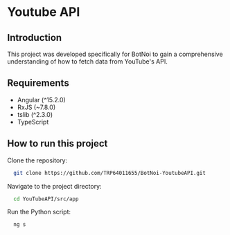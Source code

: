 # Youtube API

## Introduction
This project was developed specifically for BotNoi to gain a comprehensive understanding of how to fetch data from YouTube's API.

## Requirements
- Angular (^15.2.0)
- RxJS (~7.8.0)
- tslib (^2.3.0)
- TypeScript 

## How to run this project

Clone the repository:
```bash
  git clone https://github.com/TRP64011655/BotNoi-YoutubeAPI.git
```
    
Navigate to the project directory:
```bash
  cd YouTubeAPI/src/app
```

Run the Python script:
```bash
  ng s
```
